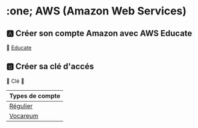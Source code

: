 # :one; AWS (Amazon Web Services)


## :a: Créer son compte Amazon avec AWS Educate

:pushpin: [Educate](educate)

## :b: Créer sa clé d'accés

:pushpin: Clé :key:

| Types de compte             |
|-----------------------------|
| [Régulier](educate/account/key.md)  |
| [Vocareum](educate/starter)  |

